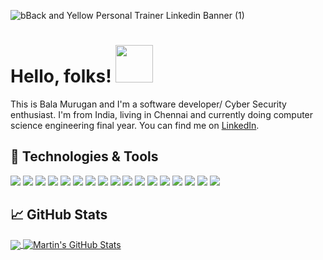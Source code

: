 <!-- -->

![bBack and Yellow  Personal Trainer Linkedin Banner (1)](https://github.com/Aravindan29/Aravindan29/assets/57864977/50bba1a1-dc7b-44e0-8101-9ea5b300d16e)


# Hello, folks! <img src="https://raw.githubusercontent.com/MartinHeinz/MartinHeinz/master/wave.gif" width="60px" height="60px" />

This is  Bala Murugan and I'm a software developer/ Cyber Security enthusiast. I'm from India, living in Chennai and currently doing computer science engineering final year. You can find me on [LinkedIn](https://www.linkedin.com/in/aravindhan-v29/).

## 🔧 Technologies & Tools
![](https://img.shields.io/badge/OS-Linux-informational?style=flat&logo=linux&logoColor=white&color=2bbc8a)
![](https://img.shields.io/badge/Code-Python-informational?style=flat&logo=python&logoColor=white&color=2bbc8a)
![](https://img.shields.io/badge/Code-JavaScript-informational?style=flat&logo=javascript&logoColor=white&color=2bbc8a)
![](https://img.shields.io/badge/Shell-Bash-informational?style=flat&logo=gnu-bash&logoColor=white&color=2bbc8a)
![](https://img.shields.io/badge/Tools-Docker-informational?style=flat&logo=docker&logoColor=white&color=2bbc8a)
![](https://img.shields.io/badge/Kali_Linux-557C94?style=for-the-badge&logo=kali-linux&logoColor=white)
![](https://img.shields.io/badge/Arduino-00979D?style=for-the-badge&logo=Arduino&logoColor=white)
![](https://img.shields.io/badge/HackTheBox-111927?style=for-the-badge&logo=Hack%20The%20Box&logoColor=9FEF00)
![](https://img.shields.io/badge/VirtualBox-21416b?style=for-the-badge&logo=VirtualBox&logoColor=white)
![](https://img.shields.io/badge/VirtualBox-21416b?style=for-the-badge&logo=VirtualBox&logoColor=white)
![](https://img.shields.io/badge/Amazon_AWS-FF9900?style=for-the-badge&logo=amazonaws&logoColor=white)
![](https://img.shields.io/badge/Vercel-000000?style=for-the-badge&logo=vercel&logoColor=white)
![](https://img.shields.io/badge/scrimba-2B283A?style=for-the-badge&logo=scrimba&logoColor=white)
![](https://img.shields.io/badge/React-20232A?style=for-the-badge&logo=react&logoColor=61DAFB)
![](https://img.shields.io/badge/Vite-B73BFE?style=for-the-badge&logo=vite&logoColor=FFD62E)
![](https://img.shields.io/badge/VSCode-0078D4?style=for-the-badge&logo=visual%20studio%20code&logoColor=white)
![](https://img.shields.io/badge/sublime_text-%23575757.svg?&style=for-the-badge&logo=sublime-text&logoColor=important)

## &#x1f4c8; GitHub Stats

<a href="https://github.com/TheDeveloperOps">
  <img align="center" src="https://github-readme-stats.vercel.app/api/top-langs/?username=TheDeveloperOps&title_color=ffffff&text_color=c9cacc&icon_color=2bbc8a&bg_color=1d1f21&langs_count=4" />
</a>
<a href="https://github.com/TheDeveloperOps">
  <img align="center" src="https://github-readme-stats.vercel.app/api?username=TheDeveloperOps&show_icons=true&line_height=27&count_private=true&title_color=ffffff&text_color=c9cacc&icon_color=2bbc8a&bg_color=1d1f21" alt="Martin's GitHub Stats" />
</a>

<!-- links to your social media accounts -->

[1]: ![]()[https://twitter.com/TheDeveloperOps](https://www.instagram.com/_sigxma_bxla_/)
[2]: ![](https://img.shields.io/badge/LinkedIn-0077B5?style=for-the-badge&logo=linkedin&logoColor=white)(https://www.linkedin.com/in/bala-murugan-ganesan/)
[3]: [https://github.com/TheDeveloperOps](https://flowcv.me/bala-murugan)


